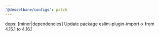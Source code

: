 ```yaml
---
'@desselbane/configs': patch
---
```


deps: [minor|dependencies] Update package eslint-plugin-import-x from 4.15.1 to 4.16.1
